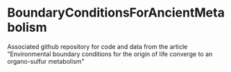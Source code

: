 # BoundaryConditionsForAncientMetabolism
Associated github repository for code and data from the article "Environmental boundary conditions for the origin of life converge to an organo-sulfur metabolism"
